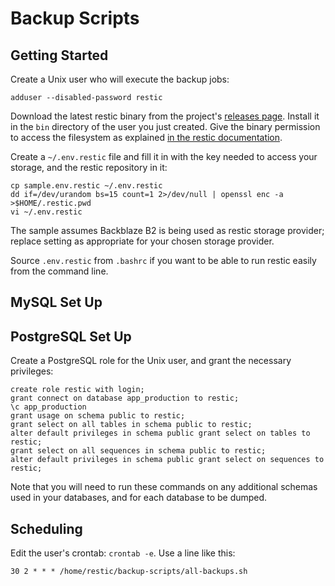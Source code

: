 # Backup Scripts

## Getting Started

Create a Unix user who will execute the backup jobs:

```
adduser --disabled-password restic
```

Download the latest restic binary from the project's
[releases page](https://github.com/restic/restic/releases/latest).
Install it in the `bin` directory of the user you just created.
Give the binary permission to access the filesystem as explained
[in the restic documentation](https://restic.readthedocs.io/en/stable/080_examples.html#backing-up-your-system-without-running-restic-as-root).

Create a `~/.env.restic` file and fill it in with the key needed to
access your storage, and the restic repository in it:

```
cp sample.env.restic ~/.env.restic
dd if=/dev/urandom bs=15 count=1 2>/dev/null | openssl enc -a >$HOME/.restic.pwd
vi ~/.env.restic
```

The sample assumes Backblaze B2 is being used as restic storage provider;
replace setting as appropriate for your chosen storage provider.

Source `.env.restic` from `.bashrc` if you want to be able to run restic
easily from the command line.

## MySQL Set Up

## PostgreSQL Set Up

Create a PostgreSQL role for the Unix user, and grant the necessary
privileges:

```
create role restic with login;
grant connect on database app_production to restic;
\c app_production
grant usage on schema public to restic;
grant select on all tables in schema public to restic;
alter default privileges in schema public grant select on tables to restic;
grant select on all sequences in schema public to restic;
alter default privileges in schema public grant select on sequences to restic;
```

Note that you will need to run these commands on any additional schemas
used in your databases, and for each database to be dumped.

## Scheduling

Edit the user's crontab: `crontab -e`. Use a line like this:

```
30 2 * * * /home/restic/backup-scripts/all-backups.sh
```
